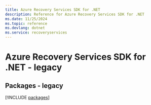 ```yaml
---
title: Azure Recovery Services SDK for .NET
description: Reference for Azure Recovery Services SDK for .NET
ms.date: 11/25/2024
ms.topic: reference
ms.devlang: dotnet
ms.service: recoveryservices
---
```

# Azure Recovery Services SDK for .NET - legacy
## Packages - legacy
[!INCLUDE [packages](recovery-services-index.md)]
